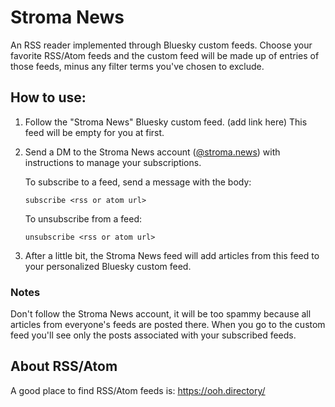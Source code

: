# Stroma News

An RSS reader implemented through Bluesky custom feeds. Choose your favorite RSS/Atom feeds and the custom feed will be made up of entries of those feeds, minus any filter terms you've chosen to exclude.

## How to use:

1. Follow the "Stroma News" Bluesky custom feed. (add link here) This feed will be empty for you at first.

2. Send a DM to the Stroma News account ([@stroma.news](https://bsky.app/profile/stroma.news)) with instructions to manage your subscriptions.

   To subscribe to a feed, send a message with the body:

   `subscribe <rss or atom url>`

   To unsubscribe from a feed:

   `unsubscribe <rss or atom url>`

3. After a little bit, the Stroma News feed will add articles from this feed to your personalized Bluesky custom feed.

### Notes

Don't follow the Stroma News account, it will be too spammy because all articles from everyone's feeds are posted there. When you go to the custom feed you'll see only the posts associated with your subscribed feeds.

## About RSS/Atom

A good place to find RSS/Atom feeds is: https://ooh.directory/
